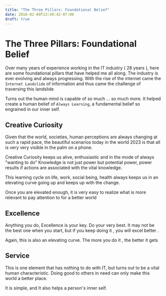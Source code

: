 ```yaml
---
title: "The Three Pillars: Foundational Belief"
date: 2018-02-09T13:49:42-07:00
draft: true
---
```


# The Three Pillars: Foundational Belief

Over many years of experience working in the IT industry ( 28 years ), here are
some foundational pillars that have helped me all along. The industry is ever
evolving and always progressing. With the rise of the internet came the
`Internet Landslide` of information and thus came the challenge of traversing
this landslide

Turns out the human mind is capable of so much ... so much more.
It helped create a human belief of `Always Learning`, a fundamental belief
so engrained in our inner self.

## Creative Curiosity

Given that the world, societies, human perceptions are always changing at such a rapid
pace, the beautiful scenarios today in the world 2023 is that all is very very visible in the
palm on a phone.

Creative Curiosity keeps us alive, enthusiastic and in the mode of always "wanting to do"
Knowledge is not just power but potential power, power results if
actions are associated with the vital knowledge.

This learning cycle on life, work, social being, health always keeps
us in an elevating curve going up and keeps up with the change.

Once you are elevated enough, it is very easy to realize what is more relevant to
pay attention to for a better world

## Excellence

Anything you do, Excellence is your key. Do your very best. It may not be the best
one when you start, but if you keep doing it , you will excel better .

Again, this is also an elevating curve. The more you do it , the better it gets

## Service

This is one element that has nothing to do with IT, but turns out to be a
vital human characteristic. Doing good to others in need can only make this
world a better place.

It is simple, and It also helps a person's inner self.
